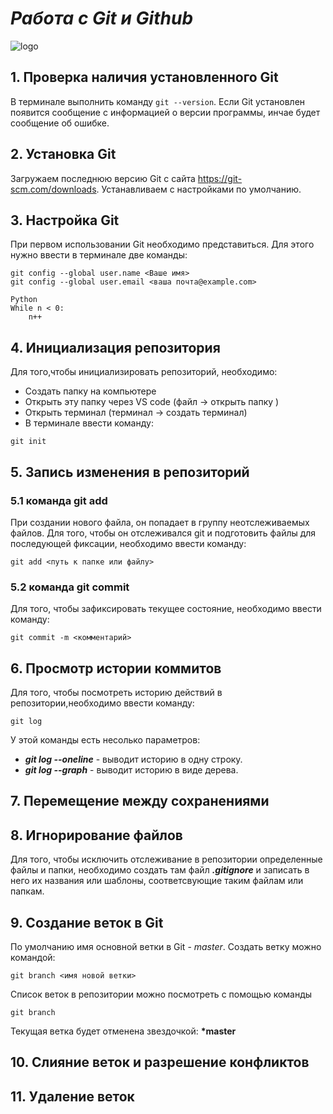 # *Работа с Git и Github*
![logo](git.jpeg)
## 1. Проверка наличия установленного Git
В терминале выполнить команду `git --version`.
Если Git установлен появится сообщение с информацией о версии программы, инчае будет сообщение об ошибке.

## 2. Установка Git
Загружаем последнюю версию Git с сайта
https://git-scm.com/downloads.
Устанавливаем с настройками по умолчанию. 

## 3. Настройка Git
При первом использовании Git необходимо представиться. Для этого нужно ввести в терминале две команды:

```
git config --global user.name <Ваше имя>
git config --global user.email <ваша почта@example.com>
```
```
Python
While n < 0:
    n++
```
## 4. Инициализация репозитория
Для того,чтобы инициализировать репозиторий, необходимо:
* Создать папку на компьютере 
* Открыть эту папку через VS code (файл -> открыть папку )
* Открыть терминал (терминал -> создать терминал)
* В терминале ввести команду:
```
git init
```
## 5. Запись изменения в репозиторий
### 5.1 команда git add
При создании нового файла, он попадает в группу неотслеживаемых файлов. Для того, чтобы он отслеживался git и подготовить файлы для последующей фиксации, необходимо ввести команду:
```
git add <путь к папке или файлу> 
```
### 5.2 команда git commit 
Для того, чтобы зафиксировать текущее состояние, необходимо ввести команду:
```
git commit -m <комментарий>
```
## 6. Просмотр истории коммитов
Для того, чтобы посмотреть историю действий в репозитории,необходимо ввести команду:
```
git log
```
У этой команды есть несолько параметров: 
* ***git log --oneline*** - выводит историю в одну строку.
* ***git log --graph*** - выводит историю в виде дерева.

## 7. Перемещение между сохранениями

## 8. Игнорирование файлов
Для того, чтобы исключить отслеживание в репозитории определенные файлы и папки, необходимо создать там файл ***.gitignore*** и записать в него их названия или шаблоны, соответсвующие таким файлам или папкам. 

## 9. Создание веток в Git 
По умолчанию имя основной ветки в Git - *master*.
Создать ветку можно командой:
```
git branch <имя новой ветки>
```
Список веток в репозитории можно посмотреть с помощью команды
```
git branch
```
Текущая ветка будет отменена звездочкой: **\*master**
## 10. Слияние веток и разрешение конфликтов
## 11. Удаление веток